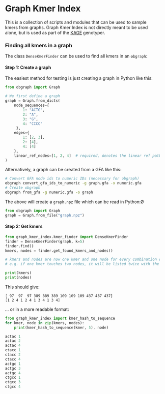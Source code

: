

# Graph Kmer Index
This is a collection of scripts and modules that can be used to sample kmers from graphs. Graph Kmer Index is not directly meant to be used alone, but is used as part of the [KAGE](https://github.com/ivargr/kage) genotyper.



### Finding all kmers in a graph
The class `DenseKmerFinder` can be used to find all kmers in an `obgraph`:


#### Step 1: Create a graph

The easiest method for testing is just creating a graph in Python like this:
```python
from obgraph import Graph

# We first define a graph
graph = Graph.from_dicts(
    node_sequences={
        1: "ACTG",
        2: "A",
        3: "G",
        4: "CCCC"
     },
    edges={
        1: [2, 3],
        2: [4],
        4: [4]
    },
    linear_ref_nodes=[1, 2, 4]  # required, denotes the linear ref path through the graph
)
```


Alternatively, a graph can be created from a GFA like this:
```bash
# Convert GFA node ids to numeric IDs (necessary for obgraph)
obgraph convert_gfa_ids_to_numeric -g graph.gfa -o numeric.gfa
# Create obgraph
obgraph from_gfa -g numeric.gfa -o graph
```

The above will create a `graph.npz` file which can be read in Python:Ø
```python
from obgraph import Graph
graph = Graph.from_file("graph.npz")
```



#### Step 2: Get kmers
```python
from graph_kmer_index.kmer_finder import DenseKmerFinder
finder = DenseKmerFinder(graph, k=5)
finder.find()
kmers, nodes = finder.get_found_kmers_and_nodes()

# kmers and nodes are now one kmer and one node for every combination of kmer/node
# e.g. if one kmer touches two nodes, it will be listed twice with the two nodes

print(kmers)
print(nodes)

```

This should give:
```
[ 97  97  97 389 389 389 109 109 109 437 437 437]
[1 2 4 1 2 4 1 3 4 1 3 4]
```

... or in a more readable format:
```python
from graph_kmer_index import kmer_hash_to_sequence
for kmer, node in zip(kmers, nodes):
    print(kmer_hash_to_sequence(kmer, 5), node)
```

```python
actac 1
actac 2
actac 4
ctacc 1
ctacc 2
ctacc 4
actgc 1
actgc 3
actgc 4
ctgcc 1
ctgcc 3
ctgcc 4
```